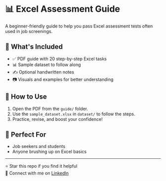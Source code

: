 # 📊 Excel Assessment Guide

A beginner-friendly guide to help you pass Excel assessment tests often used in job screenings.

## 📁 What's Included
- ✅ PDF guide with 20 step-by-step Excel tasks
- 📊 Sample dataset to follow along
- ✍️ Optional handwritten notes
- 📷 Visuals and examples for better understanding

## 🔹 How to Use
1. Open the PDF from the `guide/` folder.
2. Use the `sample_dataset.xlsx` in `dataset/` to follow the steps.
3. Practice, revise, and boost your confidence!

## 📌 Perfect For
- Job seekers and students
- Anyone brushing up on Excel basics

---

⭐ Star this repo if you find it helpful  
🔗 Connect with me on [LinkedIn](https://www.linkedin.com)

